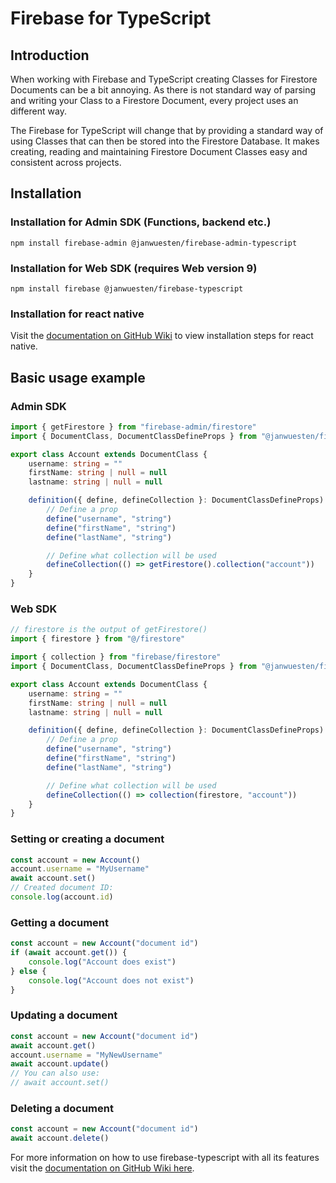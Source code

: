 # Firebase for TypeScript

## Introduction
When working with Firebase and TypeScript creating Classes for Firestore Documents can be a bit annoying.
As there is not standard way of parsing and writing your Class to a Firestore Document, every project
uses an different way.

The Firebase for TypeScript will change that by providing a standard way of using Classes that can then be stored into
the Firestore Database. It makes creating, reading and maintaining Firestore Document Classes easy and consistent across projects.

## Installation

### Installation for Admin SDK (Functions, backend etc.)
`npm install firebase-admin @janwuesten/firebase-admin-typescript`

### Installation for Web SDK (requires Web version 9)
`npm install firebase @janwuesten/firebase-typescript`

### Installation for react native
Visit the [documentation on GitHub Wiki](https://github.com/janwuesten/firebase-typescript/wiki/1.-Getting-started#installation-for-react-native) to view installation steps for react native.

## Basic usage example
### Admin SDK
```ts
import { getFirestore } from "firebase-admin/firestore"
import { DocumentClass, DocumentClassDefineProps } from "@janwuesten/firebase-admin-typescript"

export class Account extends DocumentClass {
    username: string = ""
    firstName: string | null = null
    lastname: string | null = null

    definition({ define, defineCollection }: DocumentClassDefineProps): void {
        // Define a prop
        define("username", "string")
        define("firstName", "string")
        define("lastName", "string")

        // Define what collection will be used
        defineCollection(() => getFirestore().collection("account"))
    }
}
```

### Web SDK
```ts
// firestore is the output of getFirestore()
import { firestore } from "@/firestore"

import { collection } from "firebase/firestore"
import { DocumentClass, DocumentClassDefineProps } from "@janwuesten/firebase-typescript"

export class Account extends DocumentClass {
    username: string = ""
    firstName: string | null = null
    lastname: string | null = null

    definition({ define, defineCollection }: DocumentClassDefineProps): void {
        // Define a prop
        define("username", "string")
        define("firstName", "string")
        define("lastName", "string")

        // Define what collection will be used
        defineCollection(() => collection(firestore, "account"))
    }
}
```

### Setting or creating a document
```ts
const account = new Account()
account.username = "MyUsername"
await account.set()
// Created document ID:
console.log(account.id)
```

### Getting a document
```ts
const account = new Account("document id")
if (await account.get()) {
    console.log("Account does exist")
} else {
    console.log("Account does not exist")
}
```

### Updating a document
```ts
const account = new Account("document id")
await account.get()
account.username = "MyNewUsername"
await account.update()
// You can also use:
// await account.set()
```


### Deleting a document
```ts
const account = new Account("document id")
await account.delete()
```

For more information on how to use firebase-typescript with all its features visit the [documentation on GitHub Wiki here](https://github.com/janwuesten/firebase-typescript/wiki).